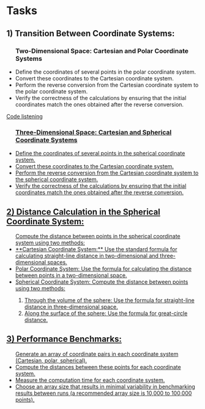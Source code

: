<h1>Tasks</h1>
<h2>1) Transition Between Coordinate Systems:</h2>
 <ul><h3>Two-Dimensional Space: Cartesian and Polar Coordinate Systems</h3>
  <li>Define the coordinates of several points in the polar coordinate system.</li>
  <li>Convert these coordinates to the Cartesian coordinate system.</li>
  <li>Perform the reverse conversion from the Cartesian coordinate system to the polar coordinate system.</li>
  <li>Verify the correctness of the calculations by ensuring that the initial coordinates match the ones obtained after the reverse conversion.</li>
</ul>
<a href="https://github.com/Sun-95/Implementation-of-Coordinate-System-Transformations/blob/main/polar_to_cartesian.cpp">Code listening
 
<ul><h3>Three-Dimensional Space: Cartesian and Spherical Coordinate Systems</h3>
  <li>Define the coordinates of several points in the spherical coordinate system.</li>
  <li>Convert these coordinates to the Cartesian coordinate system.</li>
  <li>Perform the reverse conversion from the Cartesian coordinate system to the spherical coordinate system.</li>
  <li>Verify the correctness of the calculations by ensuring that the initial coordinates match the ones obtained after the reverse conversion.</li>
</ul>

<h2>2) Distance Calculation in the Spherical Coordinate System:</h2>
 <ul>Compute the distance between points in the spherical coordinate system using two methods:
  <li>**Cartesian Coordinate System:** Use the standard formula for calculating straight-line distance in two-dimensional and three-dimensional spaces.</li>
  <li>Polar Coordinate System: Use the formula for calculating the distance between points in a two-dimensional space.</li>
  <li>Spherical Coordinate System: Compute the distance between points using two methods:</li>
  <ol>
  <li>Through the volume of the sphere: Use the formula for straight-line distance in three-dimensional space.</li>
  <li>Along the surface of the sphere: Use the formula for great-circle distance.</li>
  </ol>
 </ul>

<h2>3) Performance Benchmarks:</h2>
 <ul>Generate an array of coordinate pairs in each coordinate system (Cartesian, polar, spherical).
  <li>Compute the distances between these points for each coordinate system.</li>
  <li>Measure the computation time for each coordinate system.</li>
  <li>Choose an array size that results in minimal variability in benchmarking results between runs (a recommended array size is 10,000 to 100,000 points).</li>
 </ul>
